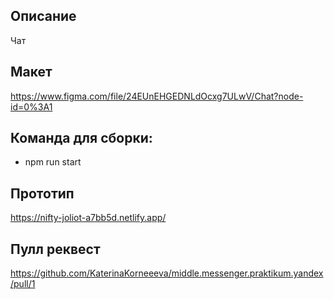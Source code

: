 ## Описание 
Чат

## Макет
https://www.figma.com/file/24EUnEHGEDNLdOcxg7ULwV/Chat?node-id=0%3A1

## Команда для сборки:
- npm run start

## Прототип 
https://nifty-joliot-a7bb5d.netlify.app/

## Пулл реквест
https://github.com/KaterinaKorneeeva/middle.messenger.praktikum.yandex/pull/1



  

 


